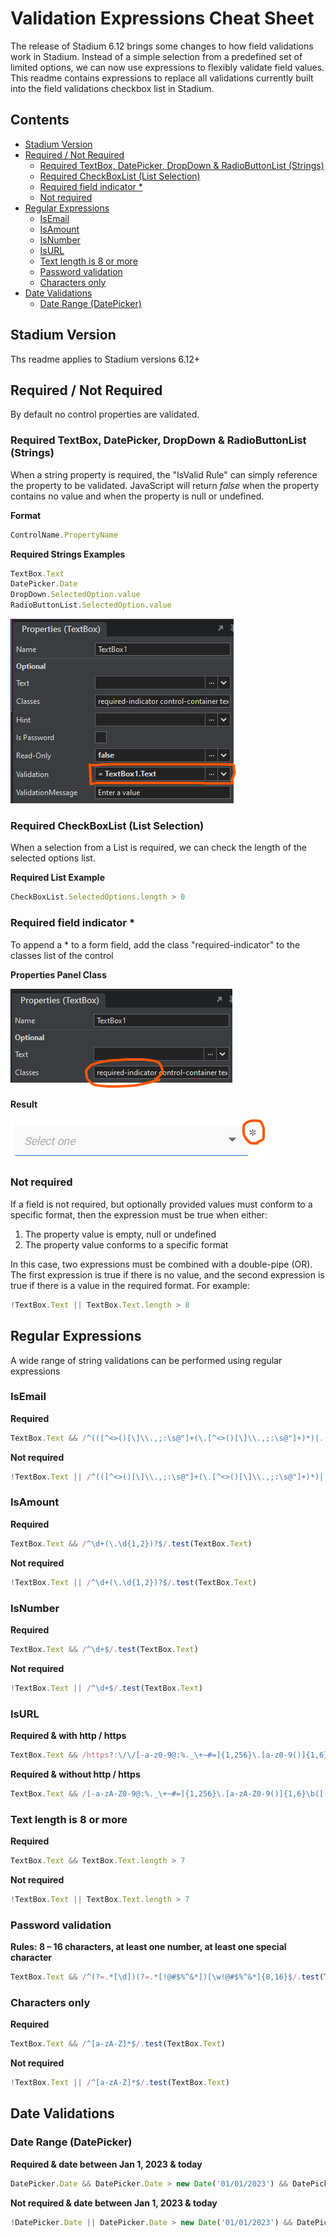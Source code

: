 # Validation Expressions Cheat Sheet <!-- omit in toc -->

The release of Stadium 6.12 brings some changes to how field validations work in Stadium. Instead of a simple selection from a predefined set of limited options, we can now use expressions to flexibly validate field values. This readme contains expressions to replace all validations currently built into the field validations checkbox list in Stadium. 

## Contents <!-- omit in toc -->
- [Stadium Version](#stadium-version)
- [Required / Not Required](#required--not-required)
  - [Required TextBox, DatePicker, DropDown \& RadioButtonList (Strings)](#required-textbox-datepicker-dropdown--radiobuttonlist-strings)
  - [Required CheckBoxList (List Selection)](#required-checkboxlist-list-selection)
  - [Required field indicator \*](#required-field-indicator-)
  - [Not required](#not-required)
- [Regular Expressions](#regular-expressions)
  - [IsEmail](#isemail)
  - [IsAmount](#isamount)
  - [IsNumber](#isnumber)
  - [IsURL](#isurl)
  - [Text length is 8 or more](#text-length-is-8-or-more)
  - [Password validation](#password-validation)
  - [Characters only](#characters-only)
- [Date Validations](#date-validations)
  - [Date Range (DatePicker)](#date-range-datepicker)

## Stadium Version
Ths readme applies to Stadium versions 6.12+

## Required / Not Required
By default no control properties are validated. 

### Required TextBox, DatePicker, DropDown & RadioButtonList (Strings)
When a string property is required, the "IsValid Rule" can simply reference the property to be validated. JavaScript will return *false* when the property contains no value and when the property is null or undefined.

**Format**
```javascript
ControlName.PropertyName
```

**Required Strings Examples**
```javascript
TextBox.Text
DatePicker.Date
DropDown.SelectedOption.value
RadioButtonList.SelectedOption.value
```

![](images/required-validation-textbox.png)

### Required CheckBoxList (List Selection)
When a selection from a List is required, we can check the length of the selected options list.

**Required List Example**
```javascript
CheckBoxList.SelectedOptions.length > 0
```

### Required field indicator *
To append a * to a form field, add the class "required-indicator" to the classes list of the control

**Properties Panel Class**

![](images/required-indicator-properties-panel.png)

**Result**

![](images/required-inicator-view.png)

### Not required
If a field is not required, but optionally provided values must conform to a specific format, then the expression must be true when either:
1. The property value is empty, null or undefined
2. The property value conforms to a specific format

In this case, two expressions must be combined with a double-pipe (OR). The first expression is true if there is no value, and the second expression is true if there is a value in the required format. For example:
```javascript
!TextBox.Text || TextBox.Text.length > 8
```

## Regular Expressions
A wide range of string validations can be performed using regular expressions

### IsEmail
**Required**
```javascript
TextBox.Text && /^(([^<>()[\]\\.,;:\s@"]+(\.[^<>()[\]\\.,;:\s@"]+)*)|.(".+"))@((\[[0-9]{1,3}\.[0-9]{1,3}\.[0-9]{1,3}\.[0-9]{1,3}\])|(([a-zA-Z\-0-9]+\.)+[a-zA-Z]{2,}))$/.test(TextBox.Text)
```

**Not required**
```javascript
!TextBox.Text || /^(([^<>()[\]\\.,;:\s@"]+(\.[^<>()[\]\\.,;:\s@"]+)*)|.(".+"))@((\[[0-9]{1,3}\.[0-9]{1,3}\.[0-9]{1,3}\.[0-9]{1,3}\])|(([a-zA-Z\-0-9]+\.)+[a-zA-Z]{2,}))$/.test(TextBox.Text)
```

### IsAmount
**Required**
```javascript
TextBox.Text && /^\d+(\.\d{1,2})?$/.test(TextBox.Text)
```

**Not required**
```javascript
!TextBox.Text || /^\d+(\.\d{1,2})?$/.test(TextBox.Text)
```
### IsNumber
**Required**
```javascript
TextBox.Text && /^\d+$/.test(TextBox.Text)
```

**Not required**
```javascript
!TextBox.Text || /^\d+$/.test(TextBox.Text)
```

### IsURL
**Required & with http / https**
```javascript
TextBox.Text && /https?:\/\/[-a-z0-9@:%._\+~#=]{1,256}\.[a-z0-9()]{1,6}\b([-a-z0-9()@:%_\+.~#?&//=]*)/i.test(TextBox.Text)
```

**Required & without http / https**
```javascript
TextBox.Text && /[-a-zA-Z0-9@:%._\+~#=]{1,256}\.[a-zA-Z0-9()]{1,6}\b([-a-zA-Z0-9()@:%_\+.~#?&//=]*)/i.test(TextBox.Text)
```

### Text length is 8 or more
**Required**
```javascript
TextBox.Text && TextBox.Text.length > 7
```

**Not required**
```javascript
!TextBox.Text || TextBox.Text.length > 7
```

### Password validation
**Rules: 8 – 16 characters, at least one number, at least one special character**
```javascript
TextBox.Text && /^(?=.*[\d])(?=.*[!@#$%^&*])[\w!@#$%^&*]{8,16}$/.test(TextBox.Text)
```

### Characters only
**Required**
```javascript
TextBox.Text && /^[a-zA-Z]*$/.test(TextBox.Text)
```

**Not required**
```javascript
!TextBox.Text || /^[a-zA-Z]*$/.test(TextBox.Text)
```

## Date Validations

### Date Range (DatePicker)
**Required & date between Jan 1, 2023 & today**
```javascript
DatePicker.Date && DatePicker.Date > new Date('01/01/2023') && DatePicker.Date < new Date()
```

**Not required & date between Jan 1, 2023 & today**
```javascript
!DatePicker.Date || DatePicker.Date > new Date('01/01/2023') && DatePicker.Date < new Date()
```
